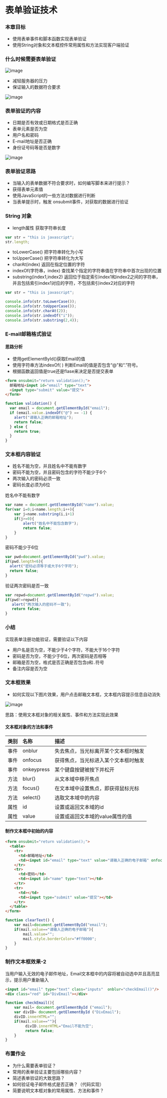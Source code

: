 # 表单验证技术



### 本章目标

- 使用表单事件和脚本函数实现表单验证
- 使用String对象和文本框控件常用属性和方法实现客户端验证

### 什么时候需要表单验证

![image](http://www.znsd.com/znsd/courses/uploads/1845ae17601557055f7e36f4a6bb01d1/image.png)


- 减轻服务器的压力
- 保证输入的数据符合要求

![image](http://www.znsd.com/znsd/courses/uploads/9065c2423777e1bbac9eb155710d0d77/image.png)


### 表单验证的内容

- 日期是否有效或日期格式是否正确
- 表单元素是否为空
- 用户名和密码
- E-mail地址是否正确
- 身份证号码等是否是数字

![image](http://www.znsd.com/znsd/courses/uploads/62c682fa0c6d9d2b87b62334eba749bc/image.png)




### 表单验证思路

- 当输入的表单数据不符合要求时，如何编写脚本来进行提示？
- 获得表单元素值
- 使用JavaScript的一些方法对数据进行判断
- 当表单提示时，触发 onsubmit事件，对获取的数据进行验证

### String 对象

- length属性 获取字符串长度

```javascript
var str = "this is javascript";
str.length;
```

- toLowerCase() 把字符串转化为小写
- toUpperCase() 把字符串转化为大写
- charAt(index) 返回在指定位置的字符
- indexOf(字符串，index) 查找某个指定的字符串值在字符串中首次出现的位置
- substring(index1,index2) 返回位于指定索引index1和index2之间的字符串，并且包括索引index1对应的字符，不包括索引index2对应的字符

```js
var str = "this is javascript";

console.info(str.toLowerCase());
console.info(str.toUpperCase());
console.info(str.charAt(2));
console.info(str.indexOf("i"));
console.info(str.substring(2,4));
```



### E-mail邮箱格式验证

#### 思路分析

- 使用getElementById()获取Email的值
- 使用字符串方法indexOf( ) 判断Email的值是否包含“@”和“.”符号。
- 根据函数返回值是true还是flase来决定是否提交表单

```html
<form onsubmit="return validation();">
  邮箱地址<input id="email" type="text">
  <input type="submit" value="提交">
</form>
```

```js
function validation() {
  var email = document.getElementById("email");
  if (email.value.indexOf("@") == -1) {
    alert("请输入正确的邮箱地址");
    return false;
  } else {
    return true;
  }
}
```

### 文本框内容验证

- 姓名不能为空，并且姓名中不能有数字
- 密码不能为空，并且密码包含的字符不能少于6个
- 两次输入的密码必须一致
- 密码长度必须为6位

姓名中不能有数字

```js
var name = document.getElementById("name").value;
for(var i=0;i<name.length;i++){
	var j=name.substring(i,i+1)
  	if(j>=0){
    	alert("姓名中不能包含数字");
	    return false;
  	}
}
```

密码不能少于6位

```js
var pwd=document.getElementById("pwd").value;
if(pwd.length<6){
  alert("密码必须等于或大于6个字符");
  return false;	
}
```

验证两次密码是否一致

```js
var repwd=document.getElementById("repwd").value;
if(pwd!=repwd){
   alert("两次输入的密码不一致");
   return false;   
}
```



### 小结

实现表单注册功能验证，需要验证以下内容

- 用户名是否为空，不能少于4个字符，不能大于16个字符
- 密码是否为空，不能少于6位，两次密码是否相等
- 邮箱是否为空，格式是否正确是否包含`@`和`.`符号
- 备注内容是否为空



### 文本框效果

- 如何实现以下图片效果，用户点击邮箱文本框，文本框内容提示信息自动消失

![image](http://www.znsd.com/znsd/courses/uploads/fff2638bc87931a754a213ded23ae75d/image.png)

思路：使用文本框对象的相关属性、事件和方法实现此效果

#### 文本框对象的方法和事件

|  类别  | 名称         | 描述                 |
| :--: | :--------- | :----------------- |
|  事件  | onblur     | 失去焦点，当光标离开某个文本框时触发 |
|  事件  | onfocus    | 获得焦点，当光标进入某个文本框时触发 |
|  事件  | onkeypress | 某个键盘按键被按下并松开       |
|  方法  | blur()     | 从文本域中移开焦点          |
|  方法  | focus()    | 在文本域中设置焦点，即获得鼠标光标  |
|  方法  | select()   | 选取文本域中的内容          |
|  属性  | id         | 设置或返回文本域的id        |
|  属性  | value      | 设置或返回文本域的value属性的值 |

#### 制作文本框中初始的内容

```html
<form onsubmit="return validation();">
  <table>
    <tr>
      <td>邮箱地址</td>
      <td><input id="email" type="text" value="请输入正确的电子邮箱" onfocus="clearText()"></td>
    </tr>
    <tr>
      <td>密码</td>
      <td><input id="name" type="text"></td>
    </tr>
    <tr>
      <td></td>
      <td><input type="submit" value="提交"></td>
    </tr>
  </table>
</form>
```

```js
function clearText() {
	var mail=document.getElementById("email");
  	if(mail.value=="请输入正确的电子邮箱"){
    	mail.value="";
    	mail.style.borderColor="#ff0000";
  	}
}
```

### 制作文本框效果-2

当用户输入无效的电子邮件地址，Email文本框中的内容将被自动选中并且高亮显示，提示用户重新输入

```html
<input id="email" type="text" class="inputs"  onblur="checkEmail()"/>
<div class="red" id="DivEmail"></div>

```



```js
function checkEmail(){
    var mail= document.getElementById ("email");
    var divID= document.getElementById ("DivEmail");
    divID.innerHTML="";
    if(mail.value==""){
         divID.innerHTML="Email不能为空";
         return false;
    }
}
```

### 布置作业

- 为什么需要表单验证？
- 常用的表单验证主要包括哪些内容？
- 简述表单验证的大致思路？
- 如何验证电子邮件格式是否正确？（代码实现）
- 简要说明文本框对象的常用属性、方法和事件？